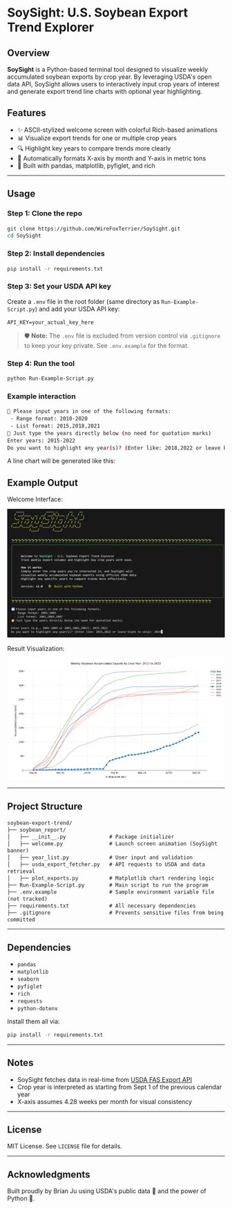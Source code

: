 # SoySight: U.S. Soybean Export Trend Explorer

## Overview

**SoySight** is a Python-based terminal tool designed to visualize weekly accumulated soybean exports by crop year. By leveraging USDA's open data API, SoySight allows users to interactively input crop years of interest and generate export trend line charts with optional year highlighting.

## Features

* ✨ ASCII-stylized welcome screen with colorful Rich-based animations
* 📊 Visualize export trends for one or multiple crop years
* 🔍 Highlight key years to compare trends more clearly
* 📅 Automatically formats X-axis by month and Y-axis in metric tons
* 🚀 Built with pandas, matplotlib, pyfiglet, and rich

---

## Usage

### Step 1: Clone the repo

```bash
git clone https://github.com/WireFoxTerrier/SoySight.git
cd SoySight
```

### Step 2: Install dependencies

```bash
pip install -r requirements.txt
```

### Step 3: Set your USDA API key

Create a `.env` file in the root folder (same directory as `Run-Example-Script.py`) and add your USDA API key:

```
API_KEY=your_actual_key_here
```

> 🛡️ **Note:** The `.env` file is excluded from version control via `.gitignore` to keep your key private. See `.env.example` for the format.

### Step 4: Run the tool

```bash
python Run-Example-Script.py
```

### Example interaction

```bash
🔲 Please input years in one of the following formats:
 - Range format: 2010-2020
 - List format: 2015,2018,2021
📅 Just type the years directly below (no need for quotation marks)
Enter years: 2015-2022
Do you want to highlight any year(s)? (Enter like: 2018,2022 or leave blank to skip): 2019
```

A line chart will be generated like this:

## Example Output

Welcome Interface:

![example1](example1.png)

Result Visualization:

![example2](example2.png)

---

## Project Structure

```
soybean-export-trend/
├── soybean_report/
│   ├── __init__.py              # Package initializer
│   ├── welcome.py               # Launch screen animation (SoySight banner)
│   ├── year_list.py             # User input and validation
│   ├── usda_export_fetcher.py   # API requests to USDA and data retrieval
│   ├── plot_exports.py          # Matplotlib chart rendering logic
├── Run-Example-Script.py        # Main script to run the program
├── .env.example                 # Sample environment variable file (not tracked)
├── requirements.txt             # All necessary dependencies
├── .gitignore                   # Prevents sensitive files from being committed
```

---

## Dependencies

* `pandas`
* `matplotlib`
* `seaborn`
* `pyfiglet`
* `rich`
* `requests`
* `python-dotenv`

Install them all via:

```bash
pip install -r requirements.txt
```

---

## Notes

* SoySight fetches data in real-time from [USDA FAS Export API](https://apps.fas.usda.gov/OpenData/)
* Crop year is interpreted as starting from Sept 1 of the previous calendar year
* X-axis assumes 4.28 weeks per month for visual consistency

---

## License

MIT License. See `LICENSE` file for details.

---

## Acknowledgments

Built proudly by Brian Ju using USDA's public data 🌿 and the power of Python 🐇.
